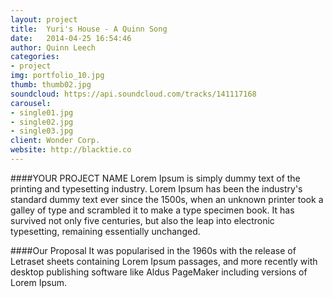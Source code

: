 ```yaml
---
layout: project
title:  Yuri's House - A Quinn Song
date:   2014-04-25 16:54:46
author: Quinn Leech
categories:
- project
img: portfolio_10.jpg
thumb: thumb02.jpg
soundcloud: https://api.soundcloud.com/tracks/141117168
carousel:
- single01.jpg
- single02.jpg
- single03.jpg
client: Wonder Corp.
website: http://blacktie.co
---
```

####YOUR PROJECT NAME
Lorem Ipsum is simply dummy text of the printing and typesetting industry. Lorem Ipsum has been the industry's standard dummy text ever since the 1500s, when an unknown printer took a galley of type and scrambled it to make a type specimen book. It has survived not only five centuries, but also the leap into electronic typesetting, remaining essentially unchanged.

####Our Proposal
It was popularised in the 1960s with the release of Letraset sheets containing Lorem Ipsum passages, and more recently with desktop publishing software like Aldus PageMaker including versions of Lorem Ipsum.
